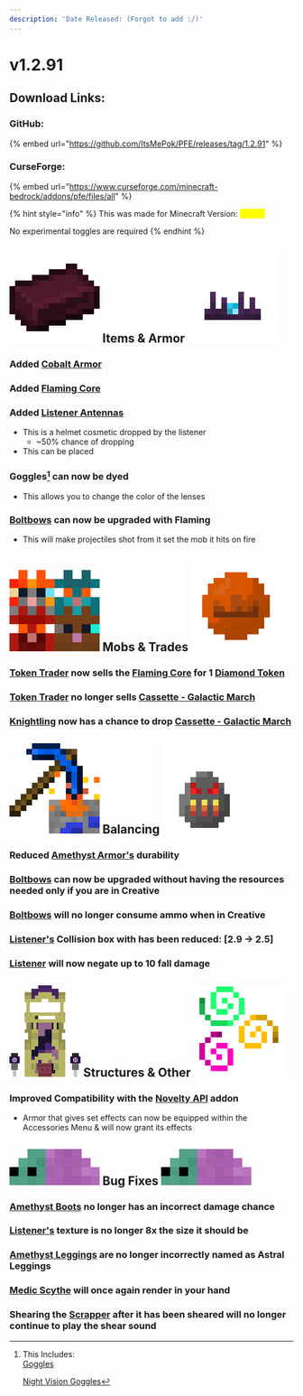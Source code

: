```yaml
---
description: 'Date Released: (Forgot to add :/)'
---
```


# v1.2.91

## Download Links:

### GitHub:

{% embed url="https://github.com/ItsMePok/PFE/releases/tag/1.2.91" %}

### CurseForge:

{% embed url="https://www.curseforge.com/minecraft-bedrock/addons/pfe/files/all" %}

{% hint style="info" %}
This was made for Minecraft Version: <mark style="color:yellow;">1.21.70</mark>

No experimental toggles are required
{% endhint %}

## <img src="https://github.com/ItsMePok/PFE/blob/wikiAssets/wikiMain/demonic_ingot.png?raw=true" alt="Demonic Ingot." data-size="line"> **Items & Armor** <img src="https://github.com/ItsMePok/PFE/blob/wikiAssets/wikiMain/necromancer_crown.png?raw=true" alt="Necromancer Crown." data-size="line">

### Added [Cobalt Armor](../../armor/full-armor-sets/cobalt-armor.md)

### Added [Flaming Core](../../items/cores/flaming-core.md)

### Added [Listener Antennas](../../armor/cosmetics/helmet-cosmetics/listener-antennas.md)

* This is a helmet cosmetic dropped by the listener
  * \~50% chance of dropping
* This can be placed

### Goggles[^1] can now be dyed

* This allows you to change the color of the lenses

### [Boltbows](../../weapons/boltbows/) can now be upgraded with Flaming

* This will make projectiles shot from it set the mob it hits on fire

## <img src="https://github.com/ItsMePok/PFE/blob/wikiAssets/entity_icon/sporecat.png?raw=true" alt="Sporecats." data-size="line"> **Mobs & Trades** <img src="https://github.com/ItsMePok/PFE/blob/wikiAssets/wikiMain/copper_token.png?raw=true" alt="Copper Token." data-size="line">

### [Token Trader](../../mobs/traders/token-trader.md) now sells the [Flaming Core](../../items/cores/flaming-core.md) for 1 [Diamond Token](../../items/currency/tokens/diamond-token.md)

### [Token Trader](../../mobs/traders/token-trader.md) no longer sells [Cassette - Galactic March](../../items/cassettes/pfe-music-cassettes/galactic-march.md)

### [Knightling](../../mobs/bosses/knightling.md) now has a chance to drop [Cassette - Galactic March](../../items/cassettes/pfe-music-cassettes/galactic-march.md)

## <img src="https://github.com/ItsMePok/PFE/blob/wikiAssets/MiscIcons/BlockBreak.png?raw=true" alt="Breaking Block." data-size="line"> **Balancing** <img src="https://github.com/ItsMePok/PFE/blob/wikiAssets/wikiMain/furnace_golem_spawn_egg.png?raw=true" alt="Furnace Golem." data-size="line">

### Reduced [Amethyst Armor's](../../armor/full-armor-sets/amethyst-armor.md) durability

### [Boltbows](../../weapons/boltbows/) can now be upgraded without having the resources needed only if you are in Creative

### [Boltbows](../../weapons/boltbows/) will no longer consume ammo when in Creative

### [Listener's](../../mobs/bosses/the-listener.md) Collision box with has been reduced: \[2.9 → 2.5]

### [Listener](../../mobs/bosses/the-listener.md) will now negate up to 10 fall damage

## <img src="https://github.com/ItsMePok/PFE/blob/wikiAssets/structures-pixel/EndGuardTowerPixel.png?raw=true" alt="End Guard Tower." data-size="line"> Structures & Other <img src="https://github.com/ItsMePok/PFE/blob/wikiAssets/MiscIcons/effect_particles.png?raw=true" alt="Effects." data-size="line">

### Improved Compatibility with the [Novelty API](https://www.curseforge.com/minecraft-bedrock/addons/novelty) addon

* Armor that gives set effects can now be equipped within the Accessories Menu & will now grant its effects

## <img src="https://github.com/ItsMePok/PFE/blob/wikiAssets/entity_icon/nebula_bug.png?raw=true" alt="Nebula Bug." data-size="line"> **Bug Fixes**  <img src="https://github.com/ItsMePok/PFE/blob/wikiAssets/entity_icon/nebula_bug.png?raw=true" alt="Nebula Bug." data-size="line">

### [Amethyst Boots](../../armor/full-armor-sets/amethyst-armor.md#amethyst-boots) no longer has an incorrect damage chance

### [Listener's](../../mobs/bosses/the-listener.md) texture is no longer 8x the size it should be

### [Amethyst Leggings](../../armor/full-armor-sets/amethyst-armor.md#amethyst-leggings) are no longer incorrectly named as Astral Leggings

### [Medic Scythe](../../weapons/scythes/medic-scythe.md) will once again render in your hand

### Shearing the [Scrapper](../../mobs/traders/scrapper.md) after it has been sheared will no longer continue to play the shear sound

[^1]: This Includes:\
    [Goggles](../../armor/cosmetics/helmet-cosmetics/goggles.md)

    [Night Vision Goggles](../../armor/cosmetics/offhand-cosmetics/night-vision-goggles.md)
